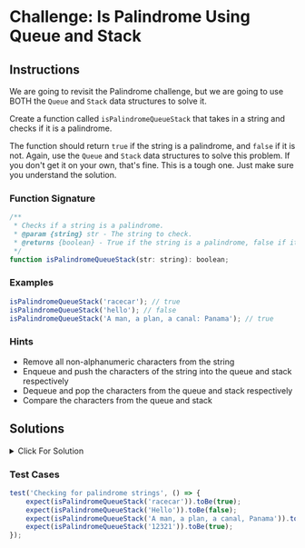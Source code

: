 # Challenge: Is Palindrome Using Queue and Stack

## Instructions

We are going to revisit the Palindrome challenge, but we are going to use BOTH the `Queue` and `Stack` data structures to solve it.

Create a function called `isPalindromeQueueStack` that takes in a string and checks if it is a palindrome.

The function should return `true` if the string is a palindrome, and `false` if it is not. Again, use the `Queue` and `Stack` data structures to solve this problem. If you don't get it on your own, that's fine. This is a tough one. Just make sure you understand the solution.

### Function Signature

```js
/**
 * Checks if a string is a palindrome.
 * @param {string} str - The string to check.
 * @returns {boolean} - True if the string is a palindrome, false if it is not.
 */
function isPalindromeQueueStack(str: string): boolean;
```

### Examples

```js
isPalindromeQueueStack('racecar'); // true
isPalindromeQueueStack('hello'); // false
isPalindromeQueueStack('A man, a plan, a canal: Panama'); // true
```

### Hints

-   Remove all non-alphanumeric characters from the string
-   Enqueue and push the characters of the string into the queue and stack respectively
-   Dequeue and pop the characters from the queue and stack respectively
-   Compare the characters from the queue and stack

## Solutions

<details>
  <summary>Click For Solution</summary>

```js
function isPalindromeQueueStack(str) {
    const formattedStr = str.replace(/[^a-zA-Z0-9]/g, '').toLowerCase();

    const charQueue = new Queue();
    const charStack = new Stack();

    for (let i = 0; i < formattedStr.length; i++) {
        const char = formattedStr.charAt(i);
        charQueue.enqueue(char);
        charStack.push(char);
    }

    while (!charQueue.isEmpty()) {
        if (charQueue.dequeue() !== charStack.pop()) {
            return false;
        }
    }

    return true;
}
```

### Explanation

-   Remove all non-alphanumeric characters from the string and convert it to lowercase.
-   Create a `Queue` and a `Stack` to hold the characters of the string.
-   Iterate through the string and enqueue and push each character into the queue and stack respectively.
-   Check if the queue is empty. If it is not, dequeue and pop the characters from the queue and stack respectively and compare them. If they are not equal, return `false`.
-   If we make it through the entire string without returning `false`, return `true`.

</details>

### Test Cases

```js
test('Checking for palindrome strings', () => {
    expect(isPalindromeQueueStack('racecar')).toBe(true);
    expect(isPalindromeQueueStack('Hello')).toBe(false);
    expect(isPalindromeQueueStack('A man, a plan, a canal, Panama')).toBe(true);
    expect(isPalindromeQueueStack('12321')).toBe(true);
});
```
